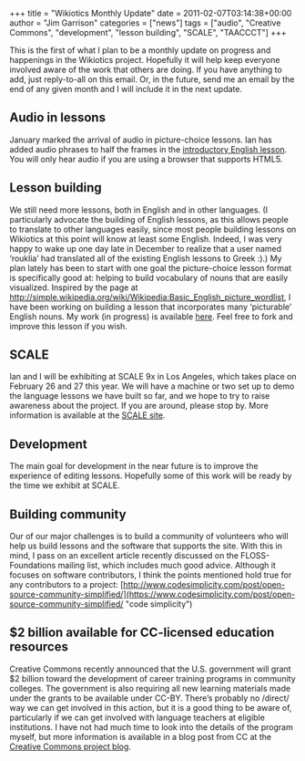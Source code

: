 +++
title = "Wikiotics Monthly Update"
date = 2011-02-07T03:14:38+00:00
author = "Jim Garrison"
categories = ["news"]
tags = ["audio", "Creative Commons", "development", "lesson building", "SCALE", "TAACCCT"]
+++

This is the first of what I plan to be a monthly update on progress and happenings in the Wikiotics project. Hopefully it will help keep everyone involved aware of the work that others are doing. If you have anything to add, just reply-to-all on this email. Or, in the future, send me an email by the end of any given month and I will include it in the next update.

## Audio in lessons

January marked the arrival of audio in picture-choice lessons. Ian has added audio phrases to half the frames in the [introductory English lesson](/en/Introduction "Wikiotics: introduction"). You will only hear audio if you are using a browser that supports HTML5.

## Lesson building

We still need more lessons, both in English and in other languages. (I particularly advocate the building of English lessons, as this allows people to translate to other languages easily, since most people building lessons on Wikiotics at this point will know at least some English. Indeed, I was very happy to wake up one day late in December to realize that a user named ‘rouklia’ had translated all of the existing English lessons to Greek :).) My plan lately has been to start with one goal the picture-choice lesson format is specifically good at: helping to build vocabulary of nouns that are easily visualized. Inspired by the page at http://simple.wikipedia.org/wiki/Wikipedia:Basic_English_picture_wordlist, I have been working on building a lesson that incorporates many ‘picturable’ English nouns. My work (in progress) is available [here](/user/garrison/english_words). Feel free to fork and improve this lesson if you wish.

## SCALE

Ian and I will be exhibiting at SCALE 9x in Los Angeles, which takes place on February 26 and 27 this year. We will have a machine or two set up to demo the language lessons we have built so far, and we hope to try to raise awareness about the project. If you are around, please stop by. More information is available at the [SCALE site](https://www.socallinuxexpo.org/scale9x/ "SoCal Linux Expo").

## Development

The main goal for development in the near future is to improve the experience of editing lessons. Hopefully some of this work will be ready by the time we exhibit at SCALE.

## Building community

Our of our major challenges is to build a community of volunteers who will help us build lessons and the software that supports the site. With this in mind, I pass on an excellent article recently discussed on the FLOSS-Foundations mailing list, which includes much good advice. Although it focuses on software contributors, I think the points mentioned hold true for any contributors to a project: [http://www.codesimplicity.com/post/open-source-community-simplified/](https://www.codesimplicity.com/post/open-source-community-simplified/ "code simplicity")

## $2 billion available for CC-licensed education resources

Creative Commons recently announced that the U.S. government will grant $2 billion toward the development of career training programs in community colleges. The government is also requiring all new learning materials made under the grants to be available under CC-BY. There’s probably no /direct/ way we can get involved in this action, but it is a good thing to be aware of, particularly if we can get involved with language teachers at eligible institutions. I have not had much time to look into the details of the program myself, but more information is available in a blog post from CC at the [Creative Commons project blog](https://creativecommons.org/weblog/entry/26100 "Creative Commons project blog").
